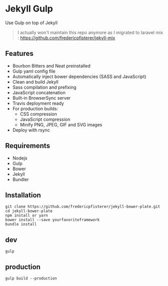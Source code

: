 # Jekyll Gulp

Use Gulp on top of Jekyll

> I actually won't maintain this repo anymore as I migrated to laravel mix : https://github.com/fredericpfisterer/jekyll-mix

## Features
* Bourbon Bitters and Neat preinstalled
* Gulp yaml config file
* Automatically inject bower dependencies (SASS and JavaScript)
* Clean and build Jekyll
* Sass compilation and prefixing
* JavaScript concatenation
* Built-in BrowserSync server
* Travis deployment ready
* For production builds:
	* CSS compression
	* JavaScript compression
	* Minify PNG, JPEG, GIF and SVG images
* Deploy with rsync

## Requirements
* Nodejs
* Gulp
* Bower
* Jekyll
* Bundler

##  Installation
	git clone https://github.com/fredericpfisterer/jekyll-bower-plate.git
	cd jekyll-bower-plate
	npm install or yarn
	bower install --save yourfavoriteframework
	bundle install

## dev
	gulp

## production
	gulp build --production

